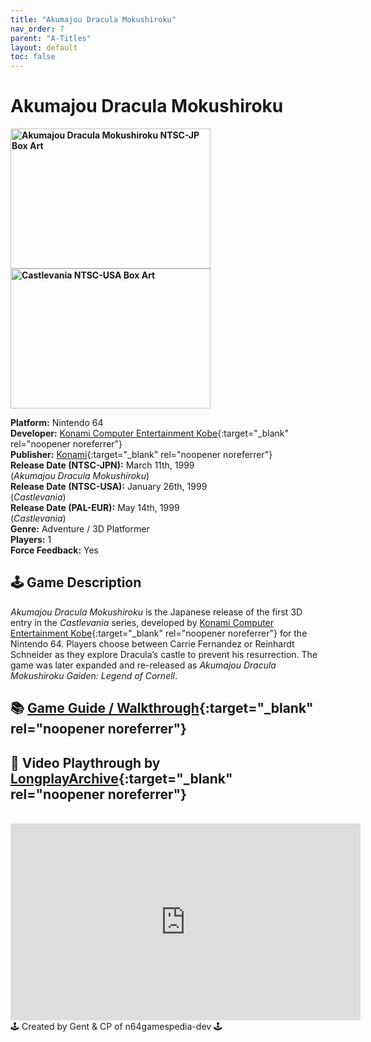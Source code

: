 ```yaml
---
title: "Akumajou Dracula Mokushiroku"
nav_order: 7
parent: "A-Titles"
layout: default
toc: false
---
```


# Akumajou Dracula Mokushiroku
<b>
<img src="https://images.launchbox-app.com/aa7a3f27-700d-412a-8db2-2f755cb91ef5.png" alt="Akumajou Dracula Mokushiroku NTSC-JP Box Art" style="object-fit:cover;width:320px;height:224px"/>
<img src="https://upload.wikimedia.org/wikipedia/en/0/0b/Castlevania_(Nintendo_64).jpg" alt="Castlevania NTSC-USA Box Art" style="object-fit:cover;width:320px;height:224px"/>
</b>

**Platform:** Nintendo 64  
**Developer:** [Konami Computer Entertainment Kobe](https://en.wikipedia.org/wiki/Konami#Former_subsidiaries){:target="_blank" rel="noopener noreferrer"}  
**Publisher:** [Konami](https://en.wikipedia.org/wiki/Konami){:target="_blank" rel="noopener noreferrer"}  
**Release Date (NTSC-JPN):** March 11th, 1999  
(*Akumajou Dracula Mokushiroku*)  
**Release Date (NTSC-USA):** January 26th, 1999  
(*Castlevania*)  
**Release Date (PAL-EUR):** May 14th, 1999  
(*Castlevania*)  
**Genre:** Adventure / 3D Platformer  
**Players:** 1  
**Force Feedback:** Yes

## 🕹️ Game Description
*Akumajou Dracula Mokushiroku* is the Japanese release of the first 3D entry in the *Castlevania* series, developed by [Konami Computer Entertainment Kobe](https://en.wikipedia.org/wiki/Konami#Former_subsidiaries){:target="_blank" rel="noopener noreferrer"} for the Nintendo 64. Players choose between Carrie Fernandez or Reinhardt Schneider as they explore Dracula’s castle to prevent his resurrection. The game was later expanded and re-released as *Akumajou Dracula Mokushiroku Gaiden: Legend of Cornell*.

## 📚 [Game Guide / Walkthrough](https://gamefaqs.gamespot.com/n64/196882-castlevania/faqs/44590){:target="_blank" rel="noopener noreferrer"}

## 🎥 Video Playthrough by [LongplayArchive](https://www.youtube.com/channel/UCM8XzXipyTsylZ_WsGKmdKQ){:target="_blank" rel="noopener noreferrer"}

<br />
<iframe width="560" height="315" src="https://www.youtube.com/embed/tXWtWyWM3Vg" title="Akumajou Dracula Mokushiroku Playthrough" frameborder="0" allowfullscreen></iframe>

<br />
🕹️ Created by Gent & CP of n64gamespedia-dev 🕹️

<!-- Vault Format: n64gamespedia-dev -->
<!-- Protocol Source: _vault-specs/format-protocol.md -->
